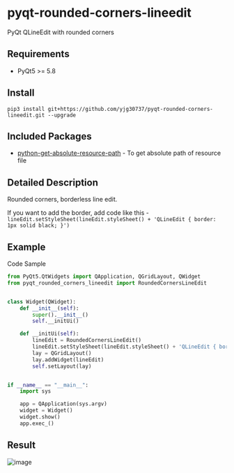 # pyqt-rounded-corners-lineedit
PyQt QLineEdit with rounded corners

## Requirements
* PyQt5 >= 5.8

## Install
`pip3 install git+https://github.com/yjg30737/pyqt-rounded-corners-lineedit.git --upgrade`

## Included Packages
* <a href="https://github.com/yjg30737/python-get-absolute-resource-path.git">python-get-absolute-resource-path</a> - To get absolute path of resource file

## Detailed Description
Rounded corners, borderless line edit.

If you want to add the border, add code like this - `lineEdit.setStyleSheet(lineEdit.styleSheet() + 'QLineEdit { border: 1px solid black; }')`

## Example
Code Sample
```python
from PyQt5.QtWidgets import QApplication, QGridLayout, QWidget
from pyqt_rounded_corners_lineedit import RoundedCornersLineEdit


class Widget(QWidget):
    def __init__(self):
        super().__init__()
        self.__initUi()

    def __initUi(self):
        lineEdit = RoundedCornersLineEdit()
        lineEdit.setStyleSheet(lineEdit.styleSheet() + 'QLineEdit { border: 1px solid black; }') # if you want to set the border
        lay = QGridLayout()
        lay.addWidget(lineEdit)
        self.setLayout(lay)


if __name__ == "__main__":
    import sys

    app = QApplication(sys.argv)
    widget = Widget()
    widget.show()
    app.exec_()
```

## Result

![image](https://user-images.githubusercontent.com/55078043/164461900-e212c0cc-9f62-4451-bd62-880614a7c074.png)



